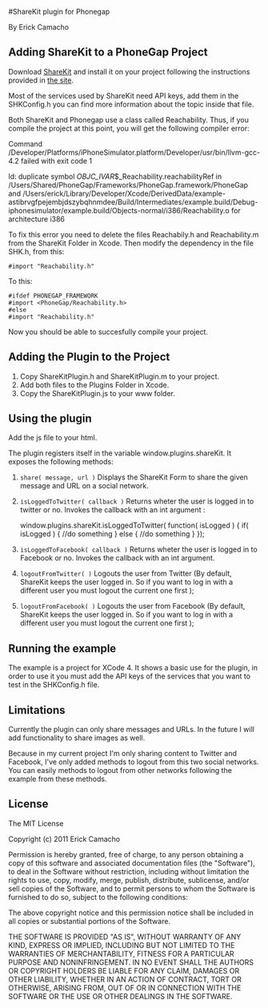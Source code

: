 #ShareKit plugin for Phonegap 

By Erick Camacho

## Adding ShareKit to a PhoneGap Project


Download [ShareKit](http://www.getsharekit.com) and install it on your project following the instructions provided in [the site](http://getsharekit.com/install/).

Most of the services used by ShareKit need API keys, add them in the SHKConfig.h you can find more information about the topic inside that file.

Both ShareKit and Phonegap use a class called Reachability. Thus, if you compile the project at this point, you will get the following compiler error:

Command /Developer/Platforms/iPhoneSimulator.platform/Developer/usr/bin/llvm-gcc-4.2 failed with exit code 1

ld: duplicate symbol _OBJC_IVAR_$_Reachability.reachabilityRef in /Users/Shared/PhoneGap/Frameworks/PhoneGap.framework/PhoneGap and /Users/erick/Library/Developer/Xcode/DerivedData/example-astibrvgfpejembjdszybqhnmdee/Build/Intermediates/example.build/Debug-iphonesimulator/example.build/Objects-normal/i386/Reachability.o for architecture i386

To fix this error you need to delete the files Reachabily.h and Reachability.m from the ShareKit Folder in Xcode. Then modify the dependency in the file SHK.h, from this:

`#import "Reachability.h"`

To this:

	#ifdef PHONEGAP_FRAMEWORK
	#import <PhoneGap/Reachability.h>
	#else
	#import "Reachability.h"
 
Now you should be able to succesfully compile your project.


## Adding the Plugin to the Project


1. Copy ShareKitPlugin.h and ShareKitPlugin.m to your project. 
2. Add both files to the Plugins Folder in Xcode.
3. Copy the ShareKitPlugin.js to your www folder.


## Using the plugin

Add the js file to your html. 

The plugin registers itself in the variable window.plugins.shareKit. It exposes the following methods:

1. `share( message, url )` Displays the ShareKit Form to share the given message and URL on a social network.

2. `isLoggedToTwitter( callback )` Returns wheter the user is logged in to twitter or no. Invokes the callback with an int argument :

	window.plugins.shareKit.isLoggedToTwitter( function( isLogged ) {
		if( isLogged ) {
			//do something
		} else {
			//do something
		}
	});

3. `isLoggedToFacebook( callback )` Returns wheter the user is logged in to Facebook or no. Invokes the callback with an int argument.

4. `logoutFromTwitter( )` Logouts the user from Twitter (By default, ShareKit keeps the user logged in. So if you want to log in with a different user
you must logout the current one first );

5. `logoutFromFacebook( )` Logouts the user from Facebook (By default, ShareKit keeps the user logged in. So if you want to log in with a different user
you must logout the current one first );


## Running the example
The example is a project for XCode 4. It shows a basic use for the plugin, in order to use it you must add the API keys of the services that you want to test in the SHKConfig.h file.

## Limitations

Currently the plugin can only share messages and URLs. In the future I will add functionality to share images as well.

Because in my current project I'm only sharing content to Twitter and Facebook, I've only added methods to logout from this two social networks. You can easily methods to logout from other networks following the example from these methods. 


## License 


The MIT License

Copyright (c) 2011 Erick Camacho

Permission is hereby granted, free of charge, to any person obtaining a copy
of this software and associated documentation files (the "Software"), to deal
in the Software without restriction, including without limitation the rights
to use, copy, modify, merge, publish, distribute, sublicense, and/or sell
copies of the Software, and to permit persons to whom the Software is
furnished to do so, subject to the following conditions:

The above copyright notice and this permission notice shall be included in
all copies or substantial portions of the Software.

THE SOFTWARE IS PROVIDED "AS IS", WITHOUT WARRANTY OF ANY KIND, EXPRESS OR
IMPLIED, INCLUDING BUT NOT LIMITED TO THE WARRANTIES OF MERCHANTABILITY,
FITNESS FOR A PARTICULAR PURPOSE AND NONINFRINGEMENT. IN NO EVENT SHALL THE
AUTHORS OR COPYRIGHT HOLDERS BE LIABLE FOR ANY CLAIM, DAMAGES OR OTHER
LIABILITY, WHETHER IN AN ACTION OF CONTRACT, TORT OR OTHERWISE, ARISING FROM,
OUT OF OR IN CONNECTION WITH THE SOFTWARE OR THE USE OR OTHER DEALINGS IN
THE SOFTWARE.


